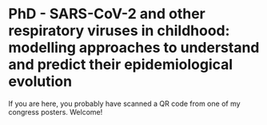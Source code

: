 # PhD - SARS-CoV-2 and other respiratory viruses in childhood: modelling approaches to understand and predict their epidemiological evolution

If you are here, you probably have scanned a QR code from one of my congress posters. Welcome!
